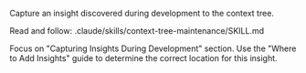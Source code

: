 Capture an insight discovered during development to the context tree.

Read and follow: .claude/skills/context-tree-maintenance/SKILL.md

Focus on "Capturing Insights During Development" section. Use the "Where to Add Insights" guide to determine the correct location for this insight.
